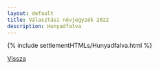 ```yaml
---
layout: default
title: Választási névjegyzék 2022
description: Hunyadfalva
---
```


{% include settlementHTMLs/Hunyadfalva.html %}

[Vissza](./)